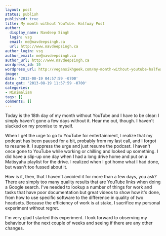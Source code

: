 ```yaml
---
layout: post
status: publish
published: true
title: My month without YouTube. Halfway Post
author:
  display_name: Navdeep Singh
  login: vsg
  email: me@navdeepsingh.ca
  url: http://www.navdeepsingh.ca
author_login: vsg
author_email: me@navdeepsingh.ca
author_url: http://www.navdeepsingh.ca
wordpress_id: 10
wordpress_url: http://vegansikhgeek.com/my-month-without-youtube-halfway-post/
image: 
date: '2013-08-19 04:57:59 -0700'
date_gmt: '2013-08-19 11:57:59 -0700'
categories:
- Minimalism
tags: []
comments: []
---
```

<p>Today is the 18th day of my month without YouTube and I have to be clear: I simply haven't gone a few days without it. Hear me out, though. I haven't slacked on my promise to myself.</p>
<p>When I get the urge to go to YouTube for entertainment, I realize that my podcast has been paused for a bit, probably from my last call, and I forgot to resume it. I suppress the urge and just resume the podcast. I haven't once gone to YouTube while working or chilling and looked up something. I did have a slip-up one day when I had a long drive home and put on a Matisyahu playlist for the drive. I realized when I got home what I had done, but wasn't too fussed about it.</p>
<p><span>How is it, then, that I haven't avoided it for more than a few days, you ask? There are simply too many quality results that are YouTube links when doing a Google search. I've needed to lookup a number of things for work and tasks that have poor documentation but great videos to show how it's done, from how to use specific software to the difference in quality of two headsets. Because the efficiency of work is at stake, I sacrifice my personal experiment without regret.</span></p>
<p><span>I'm very glad I started this experiment. I look forward to observing my behaviour for the next couple of weeks and seeing if there are any other changes.</span></p>
